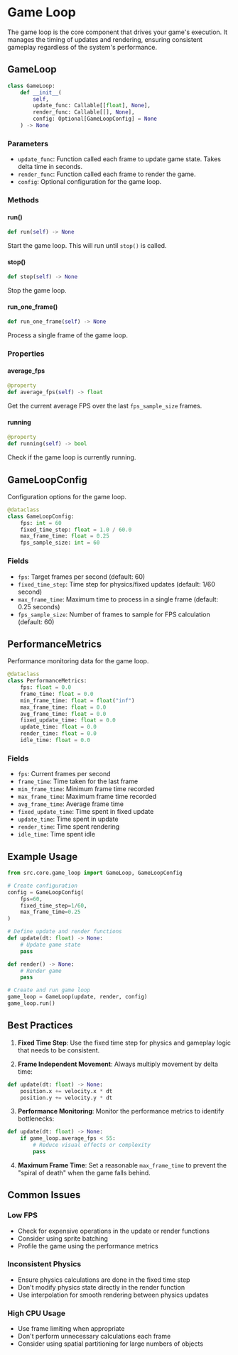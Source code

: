 # Game Loop

The game loop is the core component that drives your game's execution. It manages the timing of updates and rendering, ensuring consistent gameplay regardless of the system's performance.

## GameLoop

```python
class GameLoop:
    def __init__(
        self,
        update_func: Callable[[float], None],
        render_func: Callable[[], None],
        config: Optional[GameLoopConfig] = None
    ) -> None
```

### Parameters
- `update_func`: Function called each frame to update game state. Takes delta time in seconds.
- `render_func`: Function called each frame to render the game.
- `config`: Optional configuration for the game loop.

### Methods

#### run()
```python
def run(self) -> None
```
Start the game loop. This will run until `stop()` is called.

#### stop()
```python
def stop(self) -> None
```
Stop the game loop.

#### run_one_frame()
```python
def run_one_frame(self) -> None
```
Process a single frame of the game loop.

### Properties

#### average_fps
```python
@property
def average_fps(self) -> float
```
Get the current average FPS over the last `fps_sample_size` frames.

#### running
```python
@property
def running(self) -> bool
```
Check if the game loop is currently running.

## GameLoopConfig

Configuration options for the game loop.

```python
@dataclass
class GameLoopConfig:
    fps: int = 60
    fixed_time_step: float = 1.0 / 60.0
    max_frame_time: float = 0.25
    fps_sample_size: int = 60
```

### Fields
- `fps`: Target frames per second (default: 60)
- `fixed_time_step`: Time step for physics/fixed updates (default: 1/60 second)
- `max_frame_time`: Maximum time to process in a single frame (default: 0.25 seconds)
- `fps_sample_size`: Number of frames to sample for FPS calculation (default: 60)

## PerformanceMetrics

Performance monitoring data for the game loop.

```python
@dataclass
class PerformanceMetrics:
    fps: float = 0.0
    frame_time: float = 0.0
    min_frame_time: float = float("inf")
    max_frame_time: float = 0.0
    avg_frame_time: float = 0.0
    fixed_update_time: float = 0.0
    update_time: float = 0.0
    render_time: float = 0.0
    idle_time: float = 0.0
```

### Fields
- `fps`: Current frames per second
- `frame_time`: Time taken for the last frame
- `min_frame_time`: Minimum frame time recorded
- `max_frame_time`: Maximum frame time recorded
- `avg_frame_time`: Average frame time
- `fixed_update_time`: Time spent in fixed update
- `update_time`: Time spent in update
- `render_time`: Time spent rendering
- `idle_time`: Time spent idle

## Example Usage

```python
from src.core.game_loop import GameLoop, GameLoopConfig

# Create configuration
config = GameLoopConfig(
    fps=60,
    fixed_time_step=1/60,
    max_frame_time=0.25
)

# Define update and render functions
def update(dt: float) -> None:
    # Update game state
    pass

def render() -> None:
    # Render game
    pass

# Create and run game loop
game_loop = GameLoop(update, render, config)
game_loop.run()
```

## Best Practices

1. **Fixed Time Step**: Use the fixed time step for physics and gameplay logic that needs to be consistent.

2. **Frame Independent Movement**: Always multiply movement by delta time:
```python
def update(dt: float) -> None:
    position.x += velocity.x * dt
    position.y += velocity.y * dt
```

3. **Performance Monitoring**: Monitor the performance metrics to identify bottlenecks:
```python
def update(dt: float) -> None:
    if game_loop.average_fps < 55:
        # Reduce visual effects or complexity
        pass
```

4. **Maximum Frame Time**: Set a reasonable `max_frame_time` to prevent the "spiral of death" when the game falls behind.

## Common Issues

### Low FPS
- Check for expensive operations in the update or render functions
- Consider using sprite batching
- Profile the game using the performance metrics

### Inconsistent Physics
- Ensure physics calculations are done in the fixed time step
- Don't modify physics state directly in the render function
- Use interpolation for smooth rendering between physics updates

### High CPU Usage
- Use frame limiting when appropriate
- Don't perform unnecessary calculations each frame
- Consider using spatial partitioning for large numbers of objects
